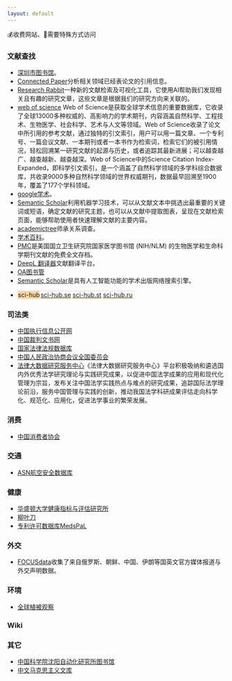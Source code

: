 ```yaml
---
layout: default
---
```


<div class="panel horizontal border-bottom-fine-dotted-line">
💰收费网站、🔨需要特殊方式访问
</div>

### 文献查找
- [深圳市图书馆](https://szlib.org.cn/index.html?locale=zh_CN)。
- [Connected Paper](https://www.connectedpapers.com/)分析相关领域已经表论文的引用信息。
- [Research Rabbit](https://www.researchrabbitapp.com/)一种新的文献检索及可视化工具，它使用AI帮助我们发现相关且有趣的研究文章，这些文章是根据我们的研究方向来关联的。
- [web of science](https://www.webofscience.com)
Web of Science是获取全球学术信息的重要数据库，它收录了全球13000多种权威的、高影响力的学术期刊，内容涵盖自然科学、工程技术、生物医学、社会科学、艺术与人文等领域。Web of Science收录了论文中所引用的参考文献，通过独特的引文索引，用户可以用一篇文章、一个专利号、一篇会议文献、一本期刊或者一本书作为检索词，检索它们的被引用情况，轻松回溯某一研究文献的起源与历史，或者追踪其最新进展；可以越查越广、越查越新、越查越深。Web of Science中的Science Citation Index-Expanded，即科学引文索引，是一个涵盖了自然科学领域的多学科综合数据库，共收录9000多种自然科学领域的世界权威期刊，数据最早回溯至1900年，覆盖了177个学科领域。
- [google学术](https://scholar.google.com/)。
- [Semantic Scholar](https://www.semanticscholar.org/)利用机器学习技术，可以从文献文本中挑选出最重要的关键词或短语，确定文献的研究主题，也可以从文献中提取图表，呈现在文献检索页面，能够帮助使用者快速理解文献的主要内容。
- [academictree](https://academictree.org/)师承关系调查。
- [学术百科](http://www.scholarpedia.org/)。
- [PMC](https://www.ncbi.nlm.nih.gov/pmc/)是美国国立卫生研究院国家医学图书馆 (NIH/NLM) 的生物医学和生命科学期刊文献的免费全文存档。
- [DeepL 翻译器](https://www.deepl.com/)文献翻译平台。
- [OA图书管](https://www.oalib.com/)
- [Semantic Scholar](https://www.semanticscholar.org/)是具有人工智能功能的学术出版网络搜索引擎。
<!-- 特殊化 -->
- <div style="border: 1px solid #ffd7a5;display: inline-flex;border-radius: 2px;">
	<div style="background-color: #ffd7a5;margin-right: 2px;">sci-hub</div>
	<a href="https://sci-hub.se/">sci-hub.se</a> &nbsp;
	<a href="https://sci-hub.st/">sci-hub.st</a> &nbsp;
	<a href="https://sci-hub.ru/">sci-hub.ru</a> &nbsp;
  </div>

### 司法类
- [中国执行信息公开网](http://zxgk.court.gov.cn/)
- [中国裁判文书网](https://wenshu.court.gov.cn/)
- [国家法律法规数据库](https://flk.npc.gov.cn/)
- [中国人民政治协商会议全国委员会](http://www.cppcc.gov.cn/)
- [法律大数据研究服务中心](http://la.swupl.edu.cn/)《法律大数据研究服务中心》平台积极吸纳和遴选国内外优秀法学研究理论与实践研究成果，以促进中国法学成果的应用和现代化管理为宗旨，发布关注中国法学实践热点与难点的研究成果，追踪国际法学理论前沿，服务中国管理与实践的创新，推动我国法学科研成果评估走向科学化、规范化、应用化，促进法学事业的繁荣发展。 
<!-- - [威科先行 💰](https://law.wkinfo.com.cn/) -->

### 消费
- [中国消费者协会](https://www.cca.org.cn/)

### 交通
- [ASN航空安全数据库](https://aviation-safety.net/)

### 健康
- [华盛顿大学健康指标与评估研究所](https://www.healthdata.org/)
- [柳叶刀](https://www.thelancet.com/)
- [专利许可数据库MedsPaL](https://www.medspal.org/)

### 外交
- [FOCUSdata](https://focusdataproject.com/)收集了来自俄罗斯、朝鲜、中国、伊朗等国英文官方媒体报道与外交声明数据。

### 环境
- [全球植被观察](https://www.globalforestwatch.org/)

### Wiki
<!-- 
- [维基百科（中文）🔨](https://zh.wikipedia.org/)
- [维基文库（中文）🔨](https://zh.wikisource.org/)
- [维基词典（中文）🔨](https://zh.wiktionary.org/)
- [维基教科书（中文）🔨](https://zh.wikibooks.org/)
 -->
### 其它
- [中国科学院沈阳自动化研究所图书馆](http://opac.sia.cn/)
- [中文马克思主义文库](https://www.marxists.org/chinese/index.html)